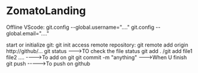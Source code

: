 # ZomatoLanding

Offline VScode:
    git.config --global.username="...."
    git.config --global.email="...."

start or initialize git:
    git init
access remote repository:
    git remote add origin http://github/...
  git status --->TO check the file status
  git add . /git add file1 file2 ....       ---->To add on git
  git commit -m "anything"       --->When U finish
  git push ----->To push on github
  
  
